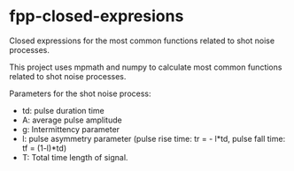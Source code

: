 # fpp-closed-expresions

Closed expressions for the most common functions related to shot noise processes.

This project uses mpmath and numpy to calculate most common functions related to shot noise processes.

Parameters for the shot noise process:

- td: pulse duration time
- A: average pulse amplitude
- g: Intermittency parameter
- l: pulse asymmetry parameter (pulse rise time: tr = - l*td, pulse fall time: tf = (1-l)*td)
- T: Total time length of signal.
